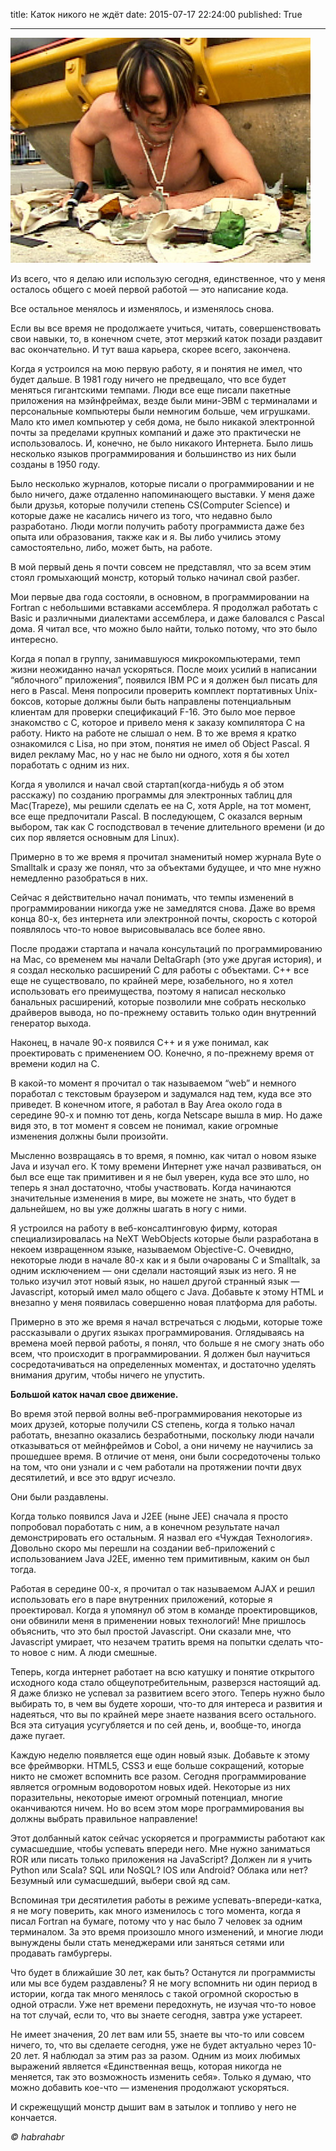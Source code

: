 title: Каток никого не ждёт
date: 2015-07-17 22:24:00
published: True

***

![Каток](/static/img/rink.jpg "Каток")

Из всего, что я делаю или использую сегодня, единственное, что у меня осталось общего с моей первой работой — это написание кода.

Все остальное менялось и изменялось, и изменялось снова.

Если вы все время не продолжаете учиться, читать, совершенствовать свои навыки, то, в конечном счете, этот мерзкий каток позади раздавит вас окончательно. И тут ваша карьера, скорее всего, закончена.

Когда я устроился на мою первую работу, я и понятия не имел, что будет дальше. В 1981 году ничего не предвещало, что все будет меняться гигантскими темпами. Люди все еще писали пакетные приложения на мэйнфреймах, везде были мини-ЭВМ с терминалами и персональные компьютеры были немногим больше, чем игрушками. Мало кто имел компьютер у себя дома, не было никакой электронной почты за пределами крупных компаний и даже это практически не использовалось. И, конечно, не было никакого Интернета. Было лишь несколько языков программирования и большинство из них были созданы в 1950 году.

Было несколько журналов, которые писали о программировании и не было ничего, даже отдаленно напоминающего выставки. У меня даже были друзья, которые получили степень CS(Computer Science) и которые даже не касались ничего из того, что недавно было разработано. Люди могли получить работу программиста даже без опыта или образования, также как и я. Вы либо учились этому самостоятельно, либо, может быть, на работе.

В мой первый день я почти совсем не представлял, что за всем этим стоял громыхающий монстр, который только начинал свой разбег.

Мои первые два года состояли, в основном, в программировании на Fortran с небольшими вставками ассемблера. Я продолжал работать с Basic и различными диалектами ассемблера, и даже баловался с Pascal дома. Я читал все, что можно было найти, только потому, что это было интересно.

Когда я попал в группу, занимавшуюся микрокомпьютерами, темп жизни неожиданно начал ускоряться. После моих усилий в написании “яблочного” приложения”, появился IBM PC и я должен был писать для него в Pascal. Меня попросили проверить комплект портативных Unix-боксов, которые должны были быть направлены потенциальным клиентам для проверки спецификаций F-16. Это было мое первое знакомство с C, которое и привело меня к заказу компилятора C на работу. Никто на работе не слышал о нем. В то же время я кратко ознакомился с Lisa, но при этом, понятия не имел об Object Pascal. Я видел рекламу Mac, но у нас не было ни одного, хотя я бы хотел поработать с одним из них.

Когда я уволился и начал свой стартап(когда-нибудь я об этом расскажу) по созданию программы для электронных таблиц для Mac(Trapeze), мы решили сделать ее на С, хотя Apple, на тот момент, все еще предпочитали Pascal. В последующем, С оказался верным выбором, так как C господствовал в течение длительного времени (и до сих пор является основным для Linux).

Примерно в то же время я прочитал знаменитый номер журнала Byte о Smalltalk и сразу же понял, что за объектами будущее, и что мне нужно немедленно разобраться в них.

Сейчас я действительно начал понимать, что темпы изменений в программировании никогда уже не замедлятся снова. Даже во время конца 80-х, без интернета или электронной почты, скорость с которой появлялось что-то новое вырисовывалась все более явно.

После продажи стартапа и начала консультаций по программированию на Mac, со временем мы начали DeltaGraph (это уже другая история), и я создал несколько расширений С для работы с объектами. C++ все еще не существовало, по крайней мере, юзабельного, но я хотел использовать его преимущества, поэтому я написал несколько банальных расширений, которые позволили мне собрать несколько драйверов вывода, но по-прежнему оставить только один внутренний генератор выхода.

Наконец, в начале 90-х появился C++ и я уже понимал, как проектировать с применением ОО. Конечно, я по-прежнему время от времени кодил на С.

В какой-то момент я прочитал о так называемом “web” и немного поработал с текстовым браузером и задумался над тем, куда все это приведет. В конечном итоге, я работал в Bay Area около года в середине 90-х и помню тот день, когда Netscape вышла в мир. Но даже видя это, в тот момент я совсем не понимал, какие огромные изменения должны были произойти.

Мысленно возвращаясь в то время, я помню, как читал о новом языке Java и изучал его. К тому времени Интернет уже начал развиваться, он был все еще так примитивен и я не был уверен, куда все это шло, но теперь я знал достаточно, чтобы участвовать. Когда начинаются значительные изменения в мире, вы можете не знать, что будет в дальнейшем, но вы уже должны шагать в ногу с ними.

Я устроился на работу в веб-консалтинговую фирму, которая специализировалась на NeXT WebObjects которые были разработана в некоем извращенном языке, называемом Objective-C. Очевидно, некоторые люди в начале 80-х как и я были очарованы C и Smalltalk, за одним исключением — они сделали настоящий язык из него. Я не только изучил этот новый язык, но нашел другой странный язык — Javascript, который имел мало общего с Java. Добавьте к этому HTML и внезапно у меня появилась совершенно новая платформа для работы.

Примерно в это же время я начал встречаться с людьми, которые тоже рассказывали о других языках программирования. Оглядываясь на времена моей первой работы, я понял, что больше я не смогу знать обо всем, что происходит в программировании. Я должен был научиться сосредотачиваться на определенных моментах, и достаточно уделять внимания другим, чтобы ничего не упустить.

**Большой каток начал свое движение.**

Во время этой первой волны веб-программирования некоторые из моих друзей, которые получили CS степень, когда я только начал работать, внезапно оказались безработными, поскольку люди начали отказываться от мейнфреймов и Cobol, а они ничему не научились за прошедшее время. В отличие от меня, они были сосредоточены только на том, что они узнали и с чем работали на протяжении почти двух десятилетий, и все это вдруг исчезло.

Они были раздавлены.

Когда только появился Java и J2EE (ныне JEE) сначала я просто попробовал поработать с ним, а в конечном результате начал демонстрировать его остальным. Я назвал его «Чуждая Технология». Довольно скоро мы перешли на создании веб-приложений с использованием Java J2EE, именно тем примитивным, каким он был тогда.

Работая в середине 00-х, я прочитал о так называемом AJAX и решил использовать его в паре внутренних приложений, которые я проектировал. Когда я упомянул об этом в команде проектировщиков, они обвинили меня в применении новых технологий! Мне пришлось объяснить, что это был простой Javascript. Они сказали мне, что Javascript умирает, что незачем тратить время на попытки сделать что-то новое с ним. А люди смешные.

Теперь, когда интернет работает на всю катушку и понятие открытого исходного кода стало общеупотребительным, разверзся настоящий ад. Я даже близко не успевал за развитием всего этого. Теперь нужно было выбирать то, в чем вы будете хороши, что-то для интереса и развития и надеяться, что вы по крайней мере знаете названия всего остального. Вся эта ситуация усугубляется и по сей день, и, вообще-то, иногда даже пугает.

Каждую неделю появляется еще один новый язык. Добавьте к этому все фреймворки. HTML5, CSS3 и еще больше сокращений, которые никто не сможет вспомнить все разом. Сегодня программирование является огромным водоворотом новых идей. Некоторые из них поразительны, некоторые имеют огромный потенциал, многие оканчиваются ничем. Но во всем этом море программирования вы должны выбрать правильное направление!

Этот долбанный каток сейчас ускоряется и программисты работают как сумасшедшие, чтобы успевать впереди него. Мне нужно заниматься ROR или писать только приложения на JavaScript? Должен ли я учить Python или Scala? SQL или NоSQL? IOS или Android? Облака или нет? Безумный или сумасшедший, выбери свой яд сам.

Вспоминая три десятилетия работы в режиме успевать-впереди-катка, я не могу поверить, как много изменилось с того момента, когда я писал Fortran на бумаге, потому что у нас было 7 человек за одним терминалом. За это время произошло много изменений, и многие люди вынуждены были стать менеджерами или заняться сетями или продавать гамбургеры.

Что будет в ближайшие 30 лет, как быть? Останутся ли программисты или мы все будем раздавлены? Я не могу вспомнить ни один период в истории, когда так много менялось с такой огромной скоростью в одной отрасли. Уже нет времени передохнуть, не изучая что-то новое на тот случай, если то, что вы знаете сегодня, завтра уже устареет.

Не имеет значения, 20 лет вам или 55, знаете вы что-то или совсем ничего, то, что вы сделаете сегодня, уже не будет актуально через 10-20 лет. Я наблюдал за этим раз за разом. Одним из моих любимых выражений является «Единственная вещь, которая никогда не меняется, так это возможность изменить себя». Только я думаю, что можно добавить кое-что — изменения продолжают ускоряться.

И скрежещущий монстр дышит вам в затылок и топливо у него не кончается.

*© habrahabr*
